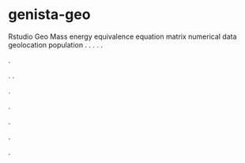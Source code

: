 # genista-geo
Rstudio Geo Mass energy equivalence equation matrix numerical data geolocation population
.
.
.
.
.




.






















.
.


























.











.








.





.

.
